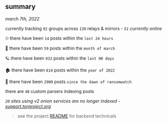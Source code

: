 
## summary
_march 7th, 2022_

currently tracking `92` groups across `130` relays & mirrors - _`51` currently online_

⏲ there have been `14` posts within the `last 24 hours`

🦈 there have been `59` posts within the `month of march`

🪐 there have been `932` posts within the `last 90 days`

🏚 there have been `614` posts within the `year of 2022`

🦕 there have been `2900` posts `since the dawn of ransomwatch`

there are `48` custom parsers indexing posts

_`20` sites using v2 onion services are no longer indexed - [support.torproject.org](https://support.torproject.org/onionservices/v2-deprecation/)_

> see the project [README](https://github.com/thetanz/ransomwatch#ransomwatch--) for backend technicals
